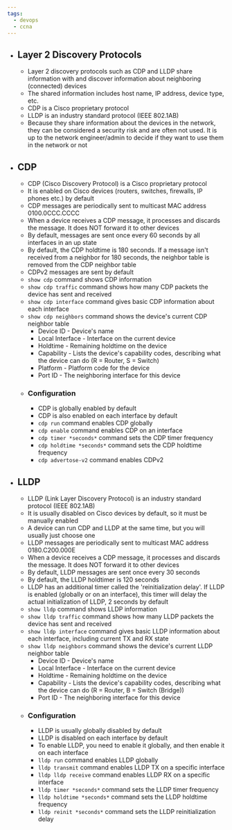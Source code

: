 ```yaml
---
tags:
  - devops
  - ccna
---
```

- ## Layer 2 Discovery Protocols
	- Layer 2 discovery protocols such as CDP and LLDP share information with and discover information about neighboring (connected) devices
	- The shared information includes host name, IP address, device type, etc.
	- CDP is a Cisco proprietary protocol
	- LLDP is an industry standard protocol (IEEE 802.1AB)
	- Because they share information about the devices in the network, they can be considered a security risk and are often not used. It is up to the network engineer/admin to decide if they want to use them in the network or not
- ## CDP
	- CDP (Cisco Discovery Protocol) is a Cisco proprietary protocol
	- It is enabled on Cisco devices (routers, switches, firewalls, IP phones etc.) by default
	- CDP messages are periodically sent to multicast MAC address 0100.0CCC.CCCC
	- When a device receives a CDP message, it processes and discards the message. It does NOT forward it to other devices
	- By default, messages are sent once every 60 seconds by all interfaces in an up state
	- By default, the CDP holdtime is 180 seconds. If a message isn't received from a neighbor for 180 seconds, the neighbor table is removed from the CDP neighbor table
	- CDPv2 messages are sent by default
	- `show cdp` command shows CDP information
	- `show cdp traffic` command shows how many CDP packets the device has sent and received
	- `show cdp interface` command gives basic CDP information about each interface
	- `show cdp neighbors` command shows the device's current CDP neighbor table
		- Device ID - Device's name
		- Local Interface - Interface on the current device
		- Holdtime - Remaining holdtime on the device
		- Capability - Lists the device's capability codes, describing what the device can do (R = Router, S = Switch)
		- Platform - Platform code for the device
		- Port ID - The neighboring interface for this device
	- ### Configuration
		- CDP is globally enabled by default
		- CDP is also enabled on each interface by default
		- `cdp run` command enables CDP globally
		- `cdp enable` command enables CDP on an interface
		- `cdp timer *seconds*` command sets the CDP timer frequency
		- `cdp holdtime *seconds*` command sets the CDP holdtime frequency
		- `cdp advertose-v2` command enables CDPv2
- ## LLDP
	- LLDP (Link Layer Discovery Protocol) is an industry standard protocol (IEEE 802.1AB)
	- It is usually disabled on Cisco devices by default, so it must be manually enabled
	- A device can run CDP and LLDP at the same time, but you will usually just choose one
	- LLDP messages are periodically sent to multicast MAC address 0180.C200.000E
	- When a device receives a CDP message, it processes and discards the message. It does NOT forward it to other devices
	- By default, LLDP messages are sent once every 30 seconds
	- By default, the LLDP holdtimer is 120 seconds
	- LLDP has an additional timer called the 'reinitialization delay'. If LLDP is enabled (globally or on an interface), this timer will delay the actual initialization of LLDP, 2 seconds by default
	- `show lldp` command shows LLDP information
	- `show lldp traffic` command shows how many LLDP packets the device has sent and received
	- `show lldp interface` command gives basic LLDP information about each interface, including current TX and RX state
	- `show lldp neighbors` command shows the device's current LLDP neighbor table
		- Device ID - Device's name
		- Local Interface - Interface on the current device
		- Holdtime - Remaining holdtime on the device
		- Capability - Lists the device's capability codes, describing what the device can do (R = Router, B = Switch (Bridge))
		- Port ID - The neighboring interface for this device
	- ### Configuration
		- LLDP is usually globally disabled by default
		- LLDP is disabled on each interface by default
		- To enable LLDP, you need to enable it globally, and then enable it on each interface
		- `lldp run` command enables LLDP globally
		- `lldp transmit` command enables LLDP TX on a specific interface
		- `lldp lldp receive` command enables LLDP RX on a specific interface
		- `lldp timer *seconds*` command sets the LLDP timer frequency
		- `lldp holdtime *seconds*` command sets the LLDP holdtime frequency
		- `lldp reinit *seconds*` command sets the LLDP reinitialization delay